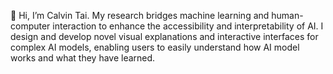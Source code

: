 👋 Hi, I’m Calvin Tai. 
My research bridges machine learning and human-computer interaction to enhance the accessibility and interpretability of AI. 
I design and develop novel visual explanations and interactive interfaces for complex AI models, 
enabling users to easily understand how AI model works and what they have learned.


<!---
CalvinTai0902/CalvinTai0902 is a ✨ special ✨ repository because its `README.md` (this file) appears on your GitHub profile.
You can click the Preview link to take a look at your changes.
--->
